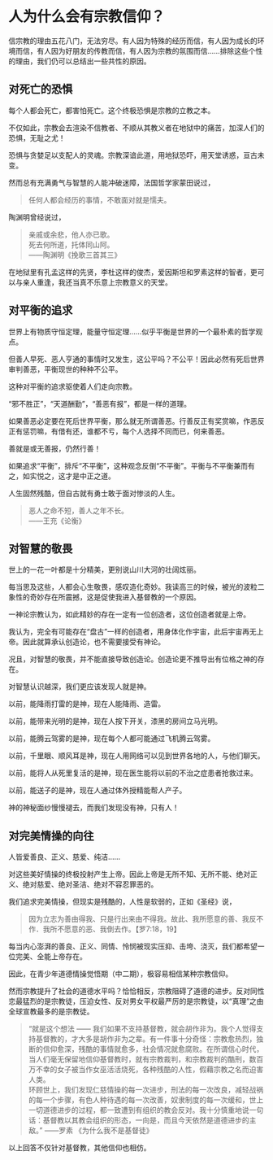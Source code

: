 # 人为什么会有宗教信仰？

信宗教的理由五花八门，无法穷尽。有人因为特殊的经历而信，有人因为成长的环境而信，有人因为好朋友的传教而信，有人因为宗教的氛围而信……排除这些个性的理由，我们仍可以总结出一些共性的原因。

## 对死亡的恐惧

每个人都会死亡，都害怕死亡。这个终极恐惧是宗教的立教之本。

不仅如此，宗教会去渲染不信教者、不顺从其教义者在地狱中的痛苦，加深人们的恐惧，无耻之尤！

恐惧与贪婪足以支配人的灵魂。宗教深谙此道，用地狱恐吓，用天堂诱惑，亘古未变。

然而总有充满勇气与智慧的人能冲破迷障，法国哲学家蒙田说过，

> 任何人都会经历的事情，不敢面对就是懦夫。

陶渊明曾经说过，

> 亲戚或余悲，他人亦已歌。<br>
> 死去何所道，托体同山阿。<br>
> ——陶渊明《挽歌三首其三》

在地狱里有孔孟这样的先贤，李杜这样的俊杰，爱因斯坦和罗素这样的智者，更可以与亲人重逢，我还当真不乐意上宗教意义的天堂。

## 对平衡的追求

世界上有物质守恒定理，能量守恒定理……似乎平衡是世界的一个最朴素的哲学观点。

但善人早死、恶人亨通的事情时又发生，这公平吗？不公平！因此必然有死后世界审判善恶，平衡现世的种种不公平。

这种对平衡的追求驱使着人们走向宗教。

“邪不胜正”，“天道酬勤”，“善恶有报”，都是一样的道理。

如果善恶必定要在死后世界平衡，那么就无所谓善恶。行善反正有奖赏嘛，作恶反正有惩罚嘛，有借有还，谁都不亏，每个人选择不同而已，何来善恶。

善就是或无善报，仍然行善！

如果追求“平衡”，排斥“不平衡”，这种观念反倒“不平衡”。平衡与不平衡兼而有之，如实悦之，这才是中正之道。

人生固然残酷，但自古就有勇士敢于面对惨淡的人生。

> 恶人之命不短，善人之年不长。<br>
> ——王充《论衡》

## 对智慧的敬畏

世上的一花一叶都是十分精美，更别说山川大河的壮阔炫丽。

每当思及这些，人都会心生敬畏，感叹造化奇妙。我读高三的时候，被光的波粒二象性的奇妙存在所震撼，这是促使我进入基督教的一个原因。

一神论宗教认为，如此精妙的存在一定有一位创造者，这位创造者就是上帝。

我认为，完全有可能存在“盘古”一样的创造者，用身体化作宇宙，此后宇宙再无上帝。因此就算承认创造论，也不需要接受有神论。

况且，对智慧的敬畏，并不能直接导致创造论。创造论更不推导出有位格之神的存在。

对智慧认识越深，我们更应该发现人就是神。

以前，能降雨打雷的是神，现在人能降雨、造雷。

以前，能带来光明的是神，现在人按下开关，漆黑的房间立马光明。

以前，能腾云驾雾的是神，现在每个人都可能通过飞机腾云驾雾。

以前，千里眼、顺风耳是神，现在人用网络可以见到世界各地的人，与他们聊天。

以前，能将人从死里复活的是神，现在医生能将以前的不治之症患者抢救过来。

以前，能送子的是神，现在人通过体外授精能帮人产子。

神的神秘面纱慢慢褪去，而我们发现没有神，只有人！

## 对完美情操的向往

人皆爱善良、正义、慈爱、纯洁……

对这些美好情操的终极投射产生上帝。因此上帝是无所不知、无所不能、绝对正义、绝对慈爱、绝对圣洁、绝对不容忍罪恶的。

我们追求完美情操，但现实是残酷的，人性是软弱的，正如《圣经》说，

> 因为立志为善由得我、只是行出来由不得我。故此、我所愿意的善、我反不作．我所不愿意的恶、我倒去作。【罗7:18，19】

每当内心澎湃的善良、正义、同情、怜悯被现实压抑、击垮、浇灭，我们都希望一位完美、全能上帝存在。

因此，在青少年道德情操觉悟期（中二期），极容易相信某种宗教信仰。

然而宗教提升了社会的道德水平吗？恰恰相反，宗教阻碍了道德的进步。反对同性恋最猛烈的是宗教徒，压迫女性、反对男女平权最严厉的是宗教徒，以“真理”之由全球宣教最多的是宗教徒。

> “就是这个想法 ―― 我们如果不支持基督教，就会胡作非为。我个人觉得支持基督教的，才大多是胡作非为之辈。有一件事十分奇怪：宗教愈热烈，独断的信仰愈深，残酷的事情就愈多，社会情况就愈腐败。在所谓信心时代，当人们毫无保留地信仰基督教时，就有宗教裁判，和宗教裁判的酷刑，数百万不幸的女子被当作女巫活活烧死，各种残酷的人性，假藉宗教之名而迫害人类。<br>
> 环顾世上，我们发现仁慈情操的每一次进步，刑法的每一次改良，减轻战祸的每一个步骤，有色人种待遇的每一次改善，奴隶制度的每一次缓和，世上一切道德进步的过程，都一致遭到有组织的教会反对。我十分慎重地说一句话：基督教以其教会组织的形态，一向是，而且今天依然是道德进步的主敌。”
——罗素 《为什么我不是基督徒》

以上回答不仅针对基督教，其他信仰也相仿。
